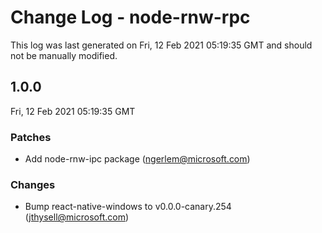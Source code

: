 # Change Log - node-rnw-rpc

This log was last generated on Fri, 12 Feb 2021 05:19:35 GMT and should not be manually modified.

<!-- Start content -->

## 1.0.0

Fri, 12 Feb 2021 05:19:35 GMT

### Patches

- Add node-rnw-ipc package (ngerlem@microsoft.com)

### Changes

- Bump react-native-windows to v0.0.0-canary.254 (jthysell@microsoft.com)

